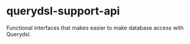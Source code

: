querydsl-support-api
====================

Functional interfaces that makes easier to make database access with Querydsl.